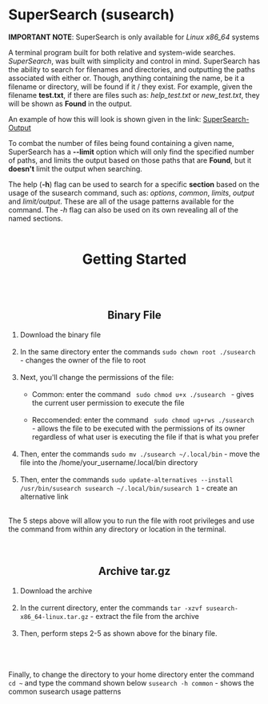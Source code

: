 # SuperSearch (susearch)

**IMPORTANT NOTE**: SuperSearch is only available for *Linux x86_64* systems

A terminal program built for both relative and system-wide searches.
*SuperSearch*, was built with simplicity and control in mind. SuperSearch has the ability to 
search for filenames and directories, and outputting the paths associated with either or. 
Though, anything containing the name, be it a filename or directory, will be found if it / they exist. 
For example, given the filename **test.txt**, if there are files such as: *help_test.txt* or *new_test.txt*, 
they will be shown as **Found** in the output.

An example of how this will look is shown given in the link: [SuperSearch-Output](https://htmlpreview.github.io/?https://github.com/rayshawnlevy09/SuperSearch/blob/main/SuperSearch-Output.html)

To combat the number of files being found containing a given name, SuperSearch has a **--limit** 
option which will only find the specified number of paths, and limits the output based on those 
paths that are **Found**, but it **doesn't** limit the output when searching.

The help (**-h**) flag can be used to search for a specific **section** based on the usage of the 
susearch command, such as: *options*, *common*, *limits*, *output* and *limit/output*. These are 
all of the usage patterns available for the command. The *-h* flag can also be used on its own 
revealing all of the named sections.
<br><br>

<h1 align="center"><strong>Getting Started</strong></h1><br><br>

<h2 align="center"><strong>Binary File</strong></h2>
<ol>
  <li> Download the binary file </li><br>
  <li> In the same directory enter the commands <code>sudo chown root ./susearch</code> - changes the owner of the file to root </li><br>
  <li> Next, you'll change the permissions of the file:
    <ul>
      <br><li> Common: enter the command <code> sudo chmod u+x ./susearch </code> - gives the current user permission to execute the file </li><br>
      <li> Reccomended: enter the command <code> sudo chmod ug+rws ./susearch </code> - allows the file to be executed with the permissions of its owner regardless of what user is executing the file if that is what you prefer</li><br>
    </ul>
  </li>
  <li> Then, enter the commands <code>sudo mv ./susearch ~/.local/bin</code> - move the file into the /home/your_username/.local/bin directory </li><br>
  <li> Then, enter the commands <code>sudo update-alternatives --install /usr/bin/susearch susearch ~/.local/bin/susearch 1</code> - create an alternative link </li>
</ol>

<br>The 5 steps above will allow you to run the file with root privileges and use the command from within any directory or location in the terminal.<br><br><br>

<h2 align="center"><strong>Archive tar.gz</strong></h2>
<ol>
  <li> Download the archive </li><br>
  <li> In the current directory, enter the commands <code>tar -xzvf susearch-x86_64-linux.tar.gz</code> - extract the file from the archive </li><br>
  <li> Then, perform steps 2-5 as shown above for the binary file. </li><br>
</ol>
<br><br>
Finally, to change the directory to your home directory enter the command <code>cd ~</code> and type the command shown below 
<code>susearch -h common</code> - shows the common susearch usage patterns
